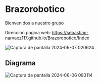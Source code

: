 # Brazorobotico
Bienvenidos a nuestro grupo

Direccion pagina web:
https://sebastian-narvaez117.github.io/Brazorobotico/Index 

![Captura de pantalla 2024-06-07 020624](https://github.com/Sebastian-Narvaez117/Brazorobotico/assets/166523461/60f0417d-bb77-441d-93a7-ee3741fee165)

## Diagrama 
![Captura de pantalla 2024-06-06 093114](https://github.com/Sebastian-Narvaez117/Brazorobotico/assets/166523461/49f4edba-0569-4249-abee-4e278dc09062)

